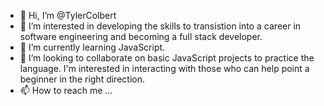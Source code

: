- 👋 Hi, I’m @TylerColbert
- 👀 I’m interested in developing the skills to transistion into a career in software engineering and becoming a full stack developer.
- 🌱 I’m currently learning JavaScript.
- 💞️ I’m looking to collaborate on basic JavaScript projects to practice the language. I'm interested in interacting with those who can help point a beginner in the right direction.
- 📫 How to reach me ...

<!---
TylerColbert/TylerColbert is a ✨ special ✨ repository because its `README.md` (this file) appears on your GitHub profile.
You can click the Preview link to take a look at your changes.
--->
